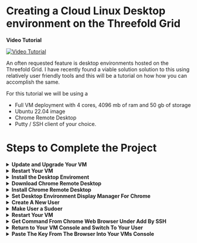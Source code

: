 # Creating a Cloud Linux Desktop environment on the Threefold Grid 


**Video Tutorial**


[![Video Tutorial](https://img.youtube.com/vi/FVy-nOcyKJQ/0.jpg)](https://www.youtube.com/watch?v=FVy-nOcyKJQ)


An often requested feature is desktop environments hosted on the Threefold Grid. I have recently found a viable solution solution to this using relatively user friendly tools and this will be a tutorial on how how you can accomplish the same. 

For this tutorial we will be using a 
- Full VM deployment with 4 cores, 4096 mb of ram and 50 gb of storage
- Ubuntu 22.04 image
- Chrome Remote Desktop 
- Putty / SSH client of your choice. 

# Steps to Complete the Project 


<details>
    <summary><b>Update and Upgrade Your VM</b></summary> 

After Connecting to your VM via SSH, run these commands in your terminal for Ubuntu 22.04 
```
apt update && apt upgrade -y 
```

If you encouter an error about a grub update on a pink screen, simply press yes and proceed, this is a incompatability between that update and the hypervisor firmware, it will not affect peformance, but this error can be avoided by running this command prior to updating 
```
apt-mark hold grub-efi-amd64-signed
```


   <details>
            <summary><b<p style="color:blue;">Jump to Update and Upgrade Your VM Video Section</p></b></summary>

https://www.youtube.com/watch?v=FVy-nOcyKJQ&t=199s

   </details>
</details>

<details>
    <summary><b>Restart Your VM</b></summary> 

```
reboot -f
```

<details>
        <summary><b><p style="color:blue;">Jump to Restart Your VM Video Section</p></b></summary>

https://www.youtube.com/watch?v=FVy-nOcyKJQ&t=236s

   </details>
</details>

<details>
    <summary><b>Install the Desktop Enviroment</b></summary> 

Once you have update your VM you will want to run this command, this is a large download and the install takes awhile 
```
apt install ubuntu-desktop
```

<details>
        <summary><b><p style="color:blue;">Jump to Install the Desktop Enviroment Video Section</p></b></summary>

https://www.youtube.com/watch?v=FVy-nOcyKJQ&t=283s

   </details>
</details>

<details>
    <summary><b>Download Chrome Remote Desktop</b></summary>

Now we will download the software package that will install the chrome remote desktop extension 
```
wget https://dl.google.com/linux/direct/chrome-remote-desktop_current_amd64.deb
```

<details>
        <summary><b><p style="color:blue;">Jump to Download Chrome Remote Desktop Video Section</p></b></summary>

https://www.youtube.com/watch?v=FVy-nOcyKJQ&t=349s

   </details>
</details>

<details>
    <summary><b>Install Chrome Remote Desktop</b></summary> 

Now We will install the package the package we just downloaded from the directory we downloaded it to (should be where you are)
```
apt-get install --assume-yes ./chrome-remote-desktop_current_amd64.deb
```

<details>
        <summary><b><p style="color:blue;">Jump to Install Chrome Remote Desktop Video Section</p></b></summary>

https://www.youtube.com/watch?v=FVy-nOcyKJQ&t=362s

   </details>
</details>

<details>
    <summary><b>Set Desktop Environment Display Manager For Chrome</b></summary> 

```
bash -c echo “exec /etc/X11/Xsession /usr/bin/gnome-session” > /etc/chrome-remote-desktop-session’
```

<details>
        <summary><b><p style="color:blue;">Jump to Set Desktop Environment Display Manager For Chrome Video Section</p></b></summary>

https://www.youtube.com/watch?v=FVy-nOcyKJQ&t=390s

   </details>
</details>

<details>
    <summary><b>Create A New User</b></summary> 

```
adduser parker 
```

<details>
        <summary><b><p style="color:blue;">Jump to Create A New User Video Section</p></b></summary>

https://www.youtube.com/watch?v=FVy-nOcyKJQ&t=409s

   </details>
</details>

<details>
    <summary><b>Make User a Sudoer</b></summary>

```
usermod -aG sudo parker
```

<details>
        <summary><b><p style="color:blue;">Jump to Make User a Sudoer Video Section</p></b></summary>

https://www.youtube.com/watch?v=FVy-nOcyKJQ&t=433s

   </details>
</details>

<details>
    <summary><b>Restart Your VM</b></summary> 

```
reboot -f
```

<details>
        <summary><b><p style="color:blue;">Jump to Restart Your VM Video Section</p></b></summary>

https://www.youtube.com/watch?v=FVy-nOcyKJQ&t=236s

   </details>
</details>

<details>
    <summary><b>Get Command From Chrome Web Browser Under Add By SSH</b></summary> 

Go to https://remotedesktop.google.com/ and login/create account as necessary

then select setup via ssh 

![1](https://user-images.githubusercontent.com/44621168/214478528-ea132b2e-edc6-447f-987b-e4a656e3e708.png)

follow the prompts begin->
 
![2](https://user-images.githubusercontent.com/44621168/214478561-0ac197e2-31e2-4a7c-9cbb-87f8313d91ad.png)

next->
 
![3](https://user-images.githubusercontent.com/44621168/214478592-c1f2b02e-84af-42f3-bc0b-abbdcc9482c5.png)

authorize 

![4](https://user-images.githubusercontent.com/44621168/214478602-1a2bd4d9-ac3a-49c2-a71d-c169d28759fe.png)
 
Copy the Debian linux box 
 
![5](https://user-images.githubusercontent.com/44621168/214478615-f77d2f30-2a73-4e84-8a4f-0c814ca9b023.png)
 
<details>
        <summary><b><p style="color:blue;">Jump to Get Command From Chrome Web Browser Under Add By SSH Video Section</p></b></summary>

https://www.youtube.com/watch?v=FVy-nOcyKJQ&t=456s

   </details>
</details>
<details>
    <summary><b>Return to Your VM Console and Switch To Your User</b></summary> 

```
su parker
```

<details>
        <summary><b><p style="color:blue;">Jump to Return to Your VM Console and Switch To Your User Video Section</p></b></summary>

https://www.youtube.com/watch?v=FVy-nOcyKJQ&t=477s

   </details>
</details>

<details>
    <summary><b>Paste The Key From The Browser Into Your VMs Console</b></summary> 

you should now be able to login into your into Linux desktop by returning to the remote access tab. 

![6](https://user-images.githubusercontent.com/44621168/214478645-aa434bc0-adbf-4bca-8264-ef5dce5d43ec.jpeg)

<details>
        <summary><b><p style="color:blue;">Jump to Paste The Key From The Browser Into Your VMs Console Video Section</p></b></summary>

https://www.youtube.com/watch?v=FVy-nOcyKJQ&t=482s
   </details>
</details>





